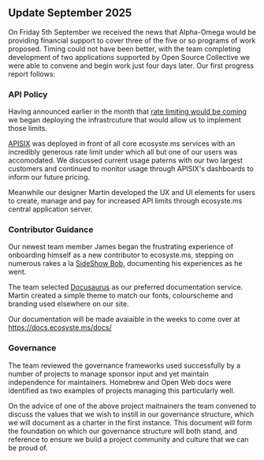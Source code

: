 ## Update September 2025

On Friday 5th September we received the news that Alpha-Omega would be providing financial support to cover three of the five or so programs of work proposed. Timing could not have been better, with the team completing development of two applications supported by Open Source Collective we were able to convene and begin work just four days later. Our first progress report follows:

### API Policy

Having announced earlier in the month that [rate limiting would be coming](https://blog.ecosyste.ms/2025/09/01/rate-limiting-the-right-way.html) we began deploying the infrastrcuture that would allow us to implement those limits. 

[APISIX](https://apisix.apache.org) was deployed in front of all core ecosyste.ms services with an incredibly generous rate limit under which all but one of our users was accomodated. We discussed current usage paterns with our two largest customers and continued to monitor usage through APISIX's dashboards to inform our future pricing. 

Meanwhile our designer Martin developed the UX and UI elements for users to create, manage and pay for increased API limits through ecosyste.ms central application server. 

### Contributor Guidance

Our newest team member James began the frustrating experience of onboarding himself as a new contributor to ecosyste.ms, stepping on numerous rakes a la [SideShow Bob](https://www.youtube.com/watch?v=aRq1Ksh-32g), documenting his experiences as he went. 

The team selected [Docusaurus](https://docusaurus.io) as our preferred documentation service. Martin created a simple theme to match our fonts, colourscheme and branding used elsewhere on our site.  

Our documentation will be made avaiaible in the weeks to come over at https://docs.ecosyste.ms/docs/

### Governance

The team reviewed the governance frameworks used successfully by a number of projects to manage sponsor input and yet maintain independence for maintainers. Homebrew and Open Web docs were identified as two examples of projects managing this particularly well. 

On the advice of one of the above project maitnainers the team convened to discuss the values that we wish to instill in our governance structure, which we will document as a charter in the first instance. This document will form the foundation on which our governance structure will both stand, and reference to ensure we build a project community and culture that we can be proud of.